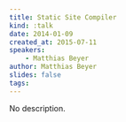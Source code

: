 ```yaml
---
title: Static Site Compiler
kind: :talk
date: 2014-01-09
created_at: 2015-07-11
speakers:
    - Matthias Beyer
author: Matthias Beyer
slides: false
tags:
---
```


No description.
